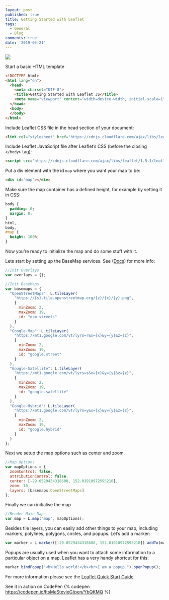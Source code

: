 ```yaml
---
layout: post
published: true
title: Getting Started with Leaflet
tags:
  - General
  - Blog
comments: true
date: '2019-05-21'
---
```

![](https://thepracticaldev.s3.amazonaws.com/i/1bnfsz7moboq2ngou41i.png)

Start a basic HTML template
```html
<!DOCTYPE html>
<html lang="en">
  <head>
    <meta charset="UTF-8">
    <title>Getting Started with Leaflet JS</title>
    <meta name="viewport" content="width=device-width, initial-scale=1">
  </head>
  <body>
  </body>
</html>
```

Include Leaflet CSS file in the head section of your document:
```html
<link rel="stylesheet" href="https://cdnjs.cloudflare.com/ajax/libs/leaflet/1.5.1/leaflet.css">
```

Include Leaflet JavaScript file after Leaflet’s CSS (before the closing `</body>` tag):
```html
<script src='https://cdnjs.cloudflare.com/ajax/libs/leaflet/1.5.1/leaflet.js'></script>
```

Put a div element with the id `map` where you want your map to be:
```html
<div id="map"></div>
```

Make sure the map container has a defined height, for example by setting it in CSS:
```css
body {
  padding: 0;
  margin: 0;
}
html,
body,
#map {
  height: 100%;
}
```

Now you’re ready to initialize the map and do some stuff with it.

Lets start by setting up the BaseMap services. See ([Docs](https://leafletjs.com/reference-1.5.0.html#map)) for more info:
```javascript
//Init Overlays
var overlays = {};

//Init BaseMaps
var basemaps = {
  "OpenStreetMaps": L.tileLayer(
    "https://{s}.tile.openstreetmap.org/{z}/{x}/{y}.png",
    {
      minZoom: 2,
      maxZoom: 19,
      id: "osm.streets"
    }
  ),
  "Google-Map": L.tileLayer(
    "https://mt1.google.com/vt/lyrs=r&x={x}&y={y}&z={z}",
    {
      minZoom: 2,
      maxZoom: 19,
      id: "google.street"
    }
  ),
  "Google-Satellite": L.tileLayer(
    "https://mt1.google.com/vt/lyrs=s&x={x}&y={y}&z={z}",
    {
      minZoom: 2,
      maxZoom: 19,
      id: "google.satellite"
    }
  ),
  "Google-Hybrid": L.tileLayer(
    "https://mt1.google.com/vt/lyrs=y&x={x}&y={y}&z={z}",
    {
      minZoom: 2,
      maxZoom: 19,
      id: "google.hybrid"
    }
  )
};
```

Next we setup the map options such as center and zoom.
```javascript
//Map Options
var mapOptions = {
  zoomControl: false,
  attributionControl: false,
  center: [-29.0529434318608, 152.01910972595218],
  zoom: 10,
  layers: [basemaps.OpenStreetMaps]
};
```

Finally we can initialise the map
```javascript
//Render Main Map
var map = L.map("map", mapOptions);
```

Besides tile layers, you can easily add other things to your map, including markers, polylines, polygons, circles, and popups. Let’s add a marker:
```javascript
var marker = L.marker([-29.0529434318608, 152.01910972595218]).addTo(map);
```

Popups are usually used when you want to attach some information to a particular object on a map. Leaflet has a very handy shortcut for this:
```javascript
marker.bindPopup("<b>Hello world!</b><br>I am a popup.").openPopup();
```

For more information please see the [Leaflet Quick Start Guide](https://leafletjs.com/examples/quick-start/)

See it in action on CodePen {% codepen https://codepen.io/ItsMeStevieG/pen/YbQKMQ %}
